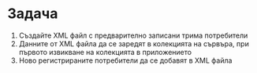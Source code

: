 # Задача

1. Създайте XML файл с предварително записани трима потребители
2. Данните от XML файла да се заредят в колекцията на сървъра, при първото извикване на колекцията в приложението
3. Ново регистрираните потребители да се добавят в XML файла 